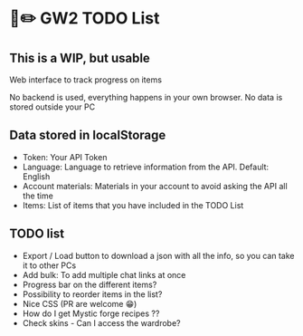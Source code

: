 # :notebook::pencil2: GW2 TODO List

## This is a WIP, but usable

Web interface to track progress on items

No backend is used, everything happens in your own browser. No data
is stored outside your PC

## Data stored in localStorage

- Token: Your API Token
- Language: Language to retrieve information from the API. Default: English
- Account materials: Materials in your account to avoid asking the API all the time
- Items: List of items that you have included in the TODO List

## TODO list

- Export / Load button to download a json with all the info, so you can take it to other PCs
- Add bulk: To add multiple chat links at once
- Progress bar on the different items?
- Possibility to reorder items in the list?
- Nice CSS (PR are welcome :grin:)
- How do I get Mystic forge recipes ??
- Check skins - Can I access the wardrobe?
